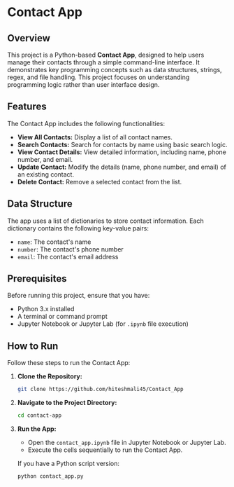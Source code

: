 # Contact App

## Overview
This project is a Python-based **Contact App**, designed to help users manage their contacts through a simple command-line interface. It demonstrates key programming concepts such as data structures, strings, regex, and file handling. This project focuses on understanding programming logic rather than user interface design.

## Features
The Contact App includes the following functionalities:
- **View All Contacts:** Display a list of all contact names.
- **Search Contacts:** Search for contacts by name using basic search logic.
- **View Contact Details:** View detailed information, including name, phone number, and email.
- **Update Contact:** Modify the details (name, phone number, and email) of an existing contact.
- **Delete Contact:** Remove a selected contact from the list.

## Data Structure
The app uses a list of dictionaries to store contact information. Each dictionary contains the following key-value pairs:
- `name`: The contact's name
- `number`: The contact's phone number
- `email`: The contact's email address

## Prerequisites
Before running this project, ensure that you have:
- Python 3.x installed
- A terminal or command prompt
- Jupyter Notebook or Jupyter Lab (for `.ipynb` file execution)

## How to Run
Follow these steps to run the Contact App:
1. **Clone the Repository:**
   ```bash
   git clone https://github.com/hiteshmali45/Contact_App
   ```
2. **Navigate to the Project Directory:**
   ```bash
   cd contact-app
   ```
3. **Run the App:**
   - Open the `contact_app.ipynb` file in Jupyter Notebook or Jupyter Lab.
   - Execute the cells sequentially to run the Contact App.

   If you have a Python script version:
   ```bash
   python contact_app.py
   ```
